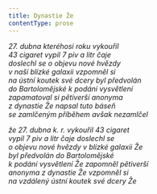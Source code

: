 ```yaml
---
title: Dynastie Že
contentType: prose
---
```


<section>

_27. dubna kteréhosi roku vykouřil  
43 cigaret vypil 7 piv a litr čaje  
doslechl se o objevu nové hvězdy  
v naší blízké galaxii vzpomněl si  
na ústní koutek své dcery byl předvolán  
do Bartolomějské k podání vysvětlení  
zapamatoval si pětiverší anonyma  
z dynastie Že napsal tuto báseň  
se zamlčeným příběhem avšak nezamlčel_

</section>

<section>

_že 27. dubna k. r. vykouřil 43 cigaret  
vypil 7 piv a litr čaje doslechl se  
o objevu nové hvězdy v blízké galaxii Že  
byl předvolán do Bartolomějské  
k podání vysvětlení Že zapomněl pětiverší  
anonyma z dynastie Že vzpomněl si  
na vzdálený ústní koutek své dcery Že_

</section>
